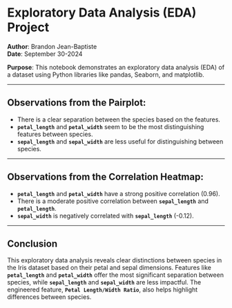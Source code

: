 # **Exploratory Data Analysis (EDA) Project**
**Author**: Brandon Jean-Baptiste  
**Date**: September 30-2024  

**Purpose**: This notebook demonstrates an exploratory data analysis (EDA) of a dataset using Python libraries like pandas, Seaborn, and matplotlib.

---

## **Observations from the Pairplot:**
- There is a clear separation between the species based on the features.
- **`petal_length`** and **`petal_width`** seem to be the most distinguishing features between species.
- **`sepal_length`** and **`sepal_width`** are less useful for distinguishing between species.

---

## **Observations from the Correlation Heatmap:**
- **`petal_length`** and **`petal_width`** have a strong positive correlation (0.96).
- There is a moderate positive correlation between **`sepal_length`** and **`petal_length`**.
- **`sepal_width`** is negatively correlated with **`sepal_length`** (-0.12).

---

## **Conclusion**  
This exploratory data analysis reveals clear distinctions between species in the Iris dataset based on their petal and sepal dimensions. Features like **`petal_length`** and **`petal_width`** offer the most significant separation between species, while **`sepal_length`** and **`sepal_width`** are less impactful. The engineered feature, **`Petal Length/Width Ratio`**, also helps highlight differences between species.
